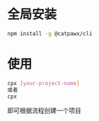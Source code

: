 # 全局安装

```bash
npm install -g @catpawx/cli
```

# 使用

```bash
cpx [your-project-name]
或者
cpx
```

即可根据流程创建一个项目
